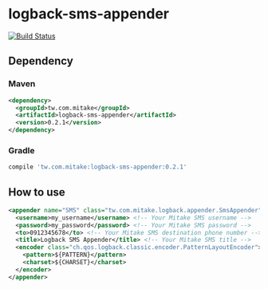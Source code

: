 # logback-sms-appender

[![Build Status](https://travis-ci.org/mitaketw/logback-sms-appender.svg?branch=master)](https://travis-ci.org/mitaketw/logback-sms-appender)

## Dependency

### Maven

```xml
<dependency>
  <groupId>tw.com.mitake</groupId>
  <artifactId>logback-sms-appender</artifactId>
  <version>0.2.1</version>
</dependency>
```

### Gradle

```groovy
compile 'tw.com.mitake:logback-sms-appender:0.2.1'
```

## How to use

```xml
<appender name="SMS" class="tw.com.mitake.logback.appender.SmsAppender">
  <username>my_username</username> <!-- Your Mitake SMS username -->
  <password>my_password</password> <!-- Your Mitake SMS password -->
  <to>0912345678</to> <!-- Your Mitake SMS destination phone number -->
  <title>Logback SMS Appender</title> <!-- Your Mitake SMS title -->
  <encoder class="ch.qos.logback.classic.encoder.PatternLayoutEncoder">
    <pattern>${PATTERN}</pattern>
    <charset>${CHARSET}</charset>
  </encoder>
</appender>
```
